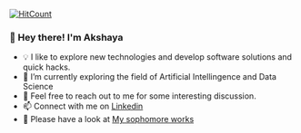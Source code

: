 [![HitCount](https://hits.dwyl.com/Akshaya-TL/Akshaya-TL.svg?style=flat-square)](http://hits.dwyl.com/Akshaya-TL/Akshaya-TL)
### 👋 Hey there! I'm Akshaya

- 💡  I like to explore new technologies and develop software solutions and quick hacks.
- 🌱 I’m currently exploring the field of Artificial Intellingence and Data Science
- 💬 Feel free to reach out to me for some interesting discussion.
- 📫 Connect with me on <a href = "https://www.linkedin.com/in/akshaya-tl/"> Linkedin </a>
- 📄  Please have a look at <a href = "https://gitlab.com/Akshaya01"> My sophomore works </a>

